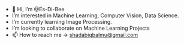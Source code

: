 - 👋 Hi, I’m @Es-Di-Bee 
- I’m interested in Machine Learning, Computer Vision, Data Science.
- I’m currently learning Image Processing.
- I’m looking to collaborate on Machine Learning Projects
- 📫 How to reach me -> shadabiqbalmu@gmail.com

<!---
Es-Di-Bee/Es-Di-Bee is a ✨ special ✨ repository because its `README.md` (this file) appears on your GitHub profile.
You can click the Preview link to take a look at your changes.
--->
